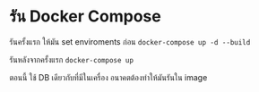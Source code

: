 # รัน Docker Compose
รันครั้งแรก ให้มัน set enviroments ก่อน
``` docker-compose up -d --build ```

รันหลังจากครั้งแรก
``` docker-compose up ```

ตอนนี้ ใช้ DB เดียวกับที่มีในเครื่อง
อนาคตต้องทำให้มันรันใน image